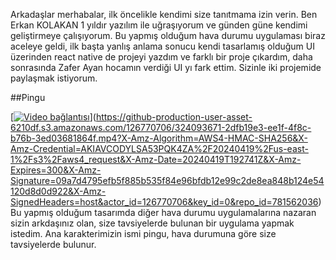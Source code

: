 Arkadaşlar merhabalar, ilk öncelikle kendimi size tanıtmama izin verin.
Ben Erkan KOLAKAN 1 yıldır yazılım ile uğraşıyorum ve günden güne kendimi geliştirmeye çalışıyorum. Bu yapmış olduğum hava durumu uygulaması biraz aceleye geldi, ilk başta yanlış anlama sonucu kendi tasarlamış olduğum UI üzerinden react native de projeyi yazdım ve farklı bir proje çıkardım, daha sonrasında Zafer Ayan hocamın verdiği UI yı fark ettim. Sizinle iki projemide paylaşmak istiyorum.


##Pingu



[[![Video bağlantısı](https://streamable.com/894fqn)](https://github.com/erkankolakan/weather/assets/126770706/2dfb19e3-ee1f-4f8c-b76b-3ed03681864f)](https://github-production-user-asset-6210df.s3.amazonaws.com/126770706/324093671-2dfb19e3-ee1f-4f8c-b76b-3ed03681864f.mp4?X-Amz-Algorithm=AWS4-HMAC-SHA256&X-Amz-Credential=AKIAVCODYLSA53PQK4ZA%2F20240419%2Fus-east-1%2Fs3%2Faws4_request&X-Amz-Date=20240419T192741Z&X-Amz-Expires=300&X-Amz-Signature=09a7d4795efb5f885b535f84e96bfdb12e99c2de8ea848b124e54120d8d0d922&X-Amz-SignedHeaders=host&actor_id=126770706&key_id=0&repo_id=781562036)
Bu yapmış olduğum tasarımda diğer hava durumu uygulamalarına nazaran sizin arkdaşınız olan, size tavsiyelerde bulunan bir uygulama yapmak istedim. Ana karakterimizin ismi pingu, hava durumuna göre size tavsiyelerde bulunur.


